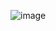 ![image](https://github.com/thearqamj/Retail-Chatbot/assets/135017364/92393763-e81a-49ed-8624-816730c0729a)
